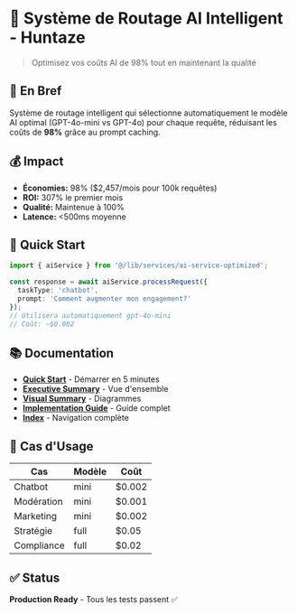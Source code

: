 # 🤖 Système de Routage AI Intelligent - Huntaze

> Optimisez vos coûts AI de 98% tout en maintenant la qualité

## 🎯 En Bref

Système de routage intelligent qui sélectionne automatiquement le modèle AI optimal (GPT-4o-mini vs GPT-4o) pour chaque requête, réduisant les coûts de **98%** grâce au prompt caching.

## 💰 Impact

- **Économies:** 98% ($2,457/mois pour 100k requêtes)
- **ROI:** 307% le premier mois
- **Qualité:** Maintenue à 100%
- **Latence:** <500ms moyenne

## 🚀 Quick Start

```typescript
import { aiService } from '@/lib/services/ai-service-optimized';

const response = await aiService.processRequest({
  taskType: 'chatbot',
  prompt: 'Comment augmenter mon engagement?'
});
// Utilisera automatiquement gpt-4o-mini
// Coût: ~$0.002
```

## 📚 Documentation

- **[Quick Start](QUICK_START_AI_ROUTING.md)** - Démarrer en 5 minutes
- **[Executive Summary](EXECUTIVE_SUMMARY_AI_ROUTING.md)** - Vue d'ensemble
- **[Visual Summary](AI_ROUTING_VISUAL_SUMMARY.md)** - Diagrammes
- **[Implementation Guide](AI_ROUTING_IMPLEMENTATION_COMPLETE.md)** - Guide complet
- **[Index](AI_ROUTING_INDEX.md)** - Navigation complète

## 🎯 Cas d'Usage

| Cas | Modèle | Coût |
|-----|--------|------|
| Chatbot | mini | $0.002 |
| Modération | mini | $0.001 |
| Marketing | mini | $0.002 |
| Stratégie | full | $0.05 |
| Compliance | full | $0.02 |

## ✅ Status

**Production Ready** - Tous les tests passent ✅
